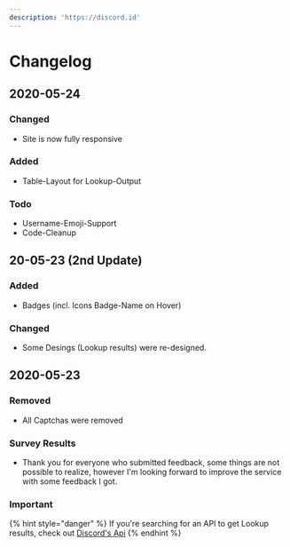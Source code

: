 ```yaml
---
description: 'https://discord.id'
---
```


# Changelog

## 2020-05-24

### Changed

* Site is now fully responsive

### Added

* Table-Layout for Lookup-Output

### Todo

* Username-Emoji-Support
* Code-Cleanup

## 20-05-23 \(2nd Update\)

### Added

* Badges \(incl. Icons Badge-Name on Hover\)

### Changed

* Some Desings \(Lookup results\) were re-designed.


## 2020-05-23

### Removed

* All Captchas were removed

### Survey Results

* Thank you for everyone who submitted feedback, some things are not possible to realize, however I'm looking forward to improve the service with some feedback I got.

### Important

{% hint style="danger" %}
If you're searching for an API to get Lookup results, check out [Discord's Api](https://discord.com/developers/docs/resources/user#get-user)
{% endhint %}
